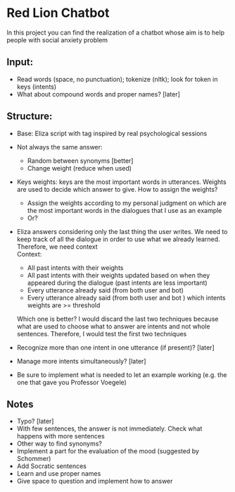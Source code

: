 # Red Lion Chatbot
In this project you can find the realization of a chatbot whose aim is to help people with social anxiety problem

## Input:
* Read words (space, no punctuation); tokenize (nltk); look for token in keys (intents)
* What about compound words and proper names? [later]

## Structure:
* Base: Eliza script with tag inspired by real psychological sessions
* Not always the same answer:
  * Random between synonyms [better]
  * Change weight (reduce when used)
* Keys weights: keys are the most important words in utterances. Weights are used to decide which answer to give. How to assign the weights?
  * Assign the weights according to my personal judgment on which are the most important words in the dialogues that I use as an example
  * Or?
* Eliza answers considering only the last thing the user writes. We need to keep track of all the dialogue in order to use what we already learned. Therefore, we need context  
Context:
  * All past intents with their weights
  * All past intents with their weights updated based on when they appeared during the dialogue (past intents are less important)
  * Every utterance already said (from both user and bot)
  * Every utterance already said (from both user and bot ) which intents weights are >= threshold
  
  Which one is better? I would discard the last two techniques because what are used to choose what to answer are intents and not whole sentences. Therefore, I would test the first two techniques
* Recognize more than one intent in one utterance (if present)? [later]
* Manage more intents simultaneously? [later]
* Be sure to implement what is needed to let an example working (e.g. the one that gave you Professor Voegele)

## Notes
* Typo? [later]
* With few sentences, the answer is not immediately. Check what happens with more sentences
* Other way to find synonyms?
* Implement a part for the evaluation of the mood (suggested by Schommer)
* Add Socratic sentences
* Learn and use proper names
* Give space to question and implement how to answer
